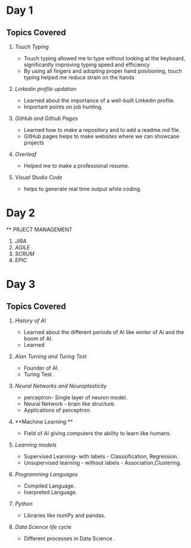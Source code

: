 

# Day 1
## Topics Covered
1. *Touch Typing*
     * Touch typing allowed me to type without looking at the keyboard, significantly improving typing speed and efficiency
     * By using all fingers and adopting proper hand positioning, touch typing helped me reduce strain on the hands

2. *Linkedin profile updation*
     * Learned about the importance of a well-built Linkedin profile.
     * Important points on job hunting.

3. *GitHub and Github Pages*
     * Learned how to make a repository and to add a readme.md file.
     * GitHub pages helps to make websites where we can showcase projects
       
3. *Overleaf*
     * Helped me to make a professional resume.
 4. *Visual Studio Code*
     * helps to generate real time output while coding.      
   



# Day 2
** PRJECT MANAGEMENT

1. *JIRA*
2. *AGILE*
3. *SCRUM*
4. *EPIC*



# Day 3
## Topics Covered
1. *History of AI*
     * Learned about the different periods of AI like winter of Ai and the boom of AI.
     * Learned

2. *Alan Turning and Turing Test*
     * Founder of AI.
     * Turing Test .

3. *Neural Networks and Neuroplasticity*
     * perceptron- Single layer of neuron model.
     * Neural Network - brain like structure.
     * Applications of perceptron.
       
3. **Machine Learning **
     * Field of AI giving computers the ability to learn like humans.
       
4. *Learning models*
     * Supervised Learning- with labels  - Classsification, Regression.
     * Unsupervised learning - without labels -  Association,Clustering.

5. *Programming Languages*
     * Compiled Language.
     * Inerpreted Language.

6. *Python*
     * Libraries like numPy and pandas.
       

7. *Data Science life cycle*
     * Different processes in Data Science .


